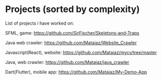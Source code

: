 # Projects (sorted by complexity)
List of projects i have worked on:

SFML, game:         https://github.com/SirFischer/Skeletons-and-Traps

Java web crawler:               https://github.com/Mataiaz/Website_Crawler

Javascript(React), website:  https://github.com/Mataiaz/mycv/tree/master

Java, web crawler:               https://github.com/Mataiaz/java_crawler

Dart(Flutter), mobile app:       https://github.com/Mataiaz/My-Demo-App
